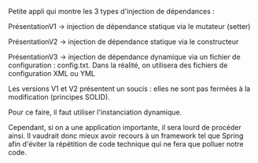 Petite appli qui montre les 3 types d'injection de dépendances : 

PrésentationV1 -> injection de dépendance statique via le mutateur (setter)

PrésentationV2 -> injection de dépendance statique via le constructeur

PrésentationV3 -> injection de dépendance dynamique via un fichier de configuration : config.txt. Dans la réalité, on utilisera des fichiers de configuration XML ou YML

Les versions V1 et V2 présentent un soucis : elles ne sont pas fermées à la modification (principes SOLID).

Pour ce faire, il faut utiliser l'instanciation dynamique.

Cependant, si on a une application importante, il sera lourd de procéder ainsi. Il vaudrait donc mieux avoir recours à un framework tel que Spring afin d'éviter la répétition de code technique qui ne fera que polluer notre code.
